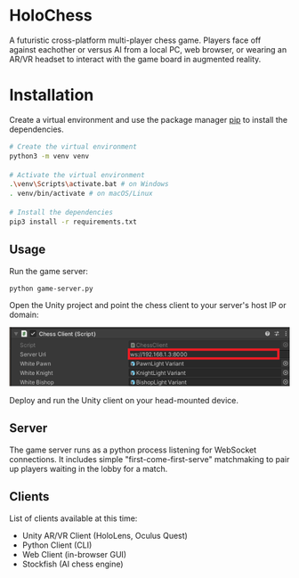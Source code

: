 # HoloChess

A futuristic cross-platform multi-player chess game. Players face off against eachother or versus AI from a local PC, web browser, or wearing an AR/VR headset to interact with the game board in augmented reality.

# Installation

Create a virtual environment and use the package manager [pip](https://pip.pypa.io/en/stable/) to install the dependencies.

```bash
# Create the virtual environment
python3 -m venv venv

# Activate the virtual environment
.\venv\Scripts\activate.bat # on Windows
. venv/bin/activate # on macOS/Linux

# Install the dependencies
pip3 install -r requirements.txt
```

## Usage

Run the game server:

```bash
python game-server.py
```

Open the Unity project and point the chess client to your server's host IP or domain:

![Client connection configuration](docs/server_uri.png)

Deploy and run the Unity client on your head-mounted device.

## Server

The game server runs as a python process listening for WebSocket connections.
It includes simple "first-come-first-serve" matchmaking to pair up players waiting in the lobby for a match.

## Clients

List of clients available at this time:

  - Unity AR/VR Client (HoloLens, Oculus Quest)
  - Python Client (CLI)
  - Web Client (in-browser GUI)
  - Stockfish (AI chess engine)